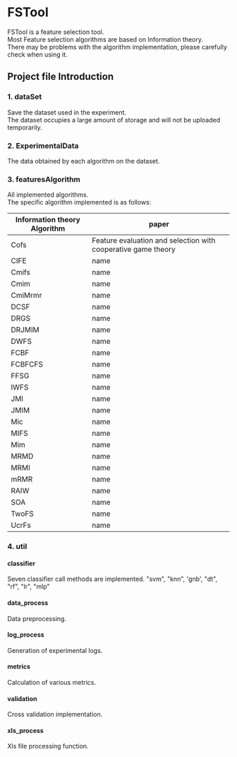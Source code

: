 # FSTool
FSTool is a feature selection tool.\
Most Feature selection algorithms are based on Information theory.\
There may be problems with the algorithm implementation, please carefully check when using it.

## Project file Introduction

### 1. dataSet
Save the dataset used in the experiment. \
The dataset occupies a large amount of storage and will not be uploaded temporarily.
### 2. ExperimentalData
The data obtained by each algorithm on the dataset.
### 3. featuresAlgorithm
All implemented algorithms.\
The specific algorithm implemented is as follows:

| Information theory Algorithm | paper   | 
| ----- | --------- |
| Cofs | Feature evaluation and selection with cooperative game theory  | 
| CIFE | name  | 
| Cmifs  | name     |
| Cmim  | name     |
| CmiMrmr  | name     |
| DCSF  | name     |
| DRGS  | name     |
| DRJMIM  | name     |
| DWFS  | name     |
| FCBF  | name     |
| FCBFCFS  | name     |
| FFSG  | name     |
| IWFS  | name     |
| JMI  | name     |
| JMIM  | name     |
| Mic  | name     |
| MIFS  | name     |
| Mim  | name     |
| MRMD  | name     |
| MRMI  | name     |
| mRMR  | name     |
| RAIW  | name     |
| SOA  | name     |
| TwoFS  | name     |
| UcrFs  | name     |



### 4. util
#### classifier 
Seven classifier call methods are implemented.
"svm", "knn", 'gnb', "dt", "rf", "lr", "mlp"
#### data_process
Data preprocessing.
#### log_process
Generation of experimental logs.
#### metrics
Calculation of various metrics.
#### validation
Cross validation implementation.
#### xls_process
Xls file processing function.